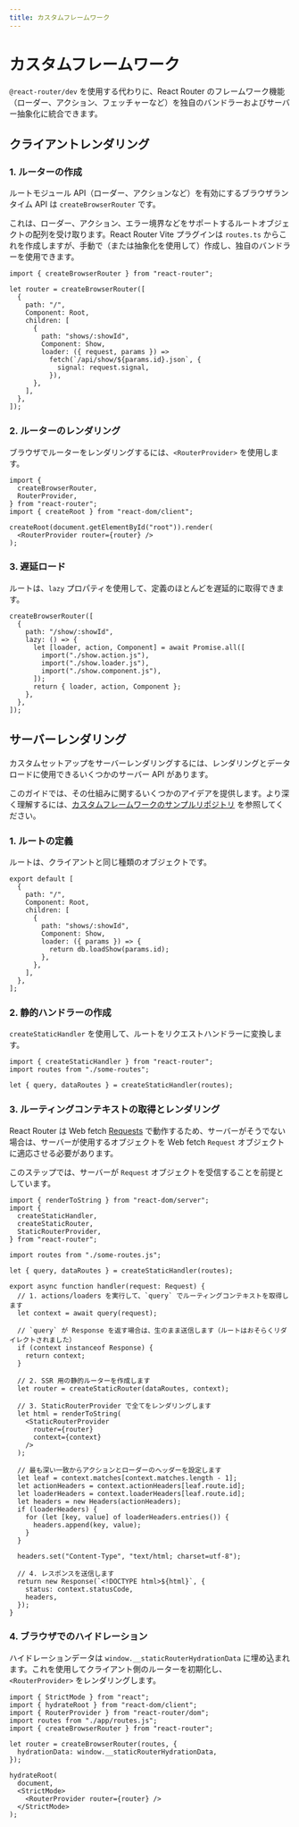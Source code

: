 ```yaml
---
title: カスタムフレームワーク
---
```


# カスタムフレームワーク

`@react-router/dev` を使用する代わりに、React Router のフレームワーク機能（ローダー、アクション、フェッチャーなど）を独自のバンドラーおよびサーバー抽象化に統合できます。

## クライアントレンダリング

### 1. ルーターの作成

ルートモジュール API（ローダー、アクションなど）を有効にするブラウザランタイム API は `createBrowserRouter` です。

これは、ローダー、アクション、エラー境界などをサポートするルートオブジェクトの配列を受け取ります。React Router Vite プラグインは `routes.ts` からこれを作成しますが、手動で（または抽象化を使用して）作成し、独自のバンドラーを使用できます。

```tsx
import { createBrowserRouter } from "react-router";

let router = createBrowserRouter([
  {
    path: "/",
    Component: Root,
    children: [
      {
        path: "shows/:showId",
        Component: Show,
        loader: ({ request, params }) =>
          fetch(`/api/show/${params.id}.json`, {
            signal: request.signal,
          }),
      },
    ],
  },
]);
```

### 2. ルーターのレンダリング

ブラウザでルーターをレンダリングするには、`<RouterProvider>` を使用します。

```tsx
import {
  createBrowserRouter,
  RouterProvider,
} from "react-router";
import { createRoot } from "react-dom/client";

createRoot(document.getElementById("root")).render(
  <RouterProvider router={router} />
);
```

### 3. 遅延ロード

ルートは、`lazy` プロパティを使用して、定義のほとんどを遅延的に取得できます。

```tsx
createBrowserRouter([
  {
    path: "/show/:showId",
    lazy: () => {
      let [loader, action, Component] = await Promise.all([
        import("./show.action.js"),
        import("./show.loader.js"),
        import("./show.component.js"),
      ]);
      return { loader, action, Component };
    },
  },
]);
```

## サーバーレンダリング

カスタムセットアップをサーバーレンダリングするには、レンダリングとデータロードに使用できるいくつかのサーバー API があります。

このガイドでは、その仕組みに関するいくつかのアイデアを提供します。より深く理解するには、[カスタムフレームワークのサンプルリポジトリ](https://github.com/remix-run/custom-react-router-framework-example) を参照してください。

### 1. ルートの定義

ルートは、クライアントと同じ種類のオブジェクトです。

```tsx
export default [
  {
    path: "/",
    Component: Root,
    children: [
      {
        path: "shows/:showId",
        Component: Show,
        loader: ({ params }) => {
          return db.loadShow(params.id);
        },
      },
    ],
  },
];
```

### 2. 静的ハンドラーの作成

`createStaticHandler` を使用して、ルートをリクエストハンドラーに変換します。

```tsx
import { createStaticHandler } from "react-router";
import routes from "./some-routes";

let { query, dataRoutes } = createStaticHandler(routes);
```

### 3. ルーティングコンテキストの取得とレンダリング

React Router は Web fetch [Requests](https://developer.mozilla.org/en-US/docs/Web/API/Request) で動作するため、サーバーがそうでない場合は、サーバーが使用するオブジェクトを Web fetch `Request` オブジェクトに適応させる必要があります。

このステップでは、サーバーが `Request` オブジェクトを受信することを前提としています。

```tsx
import { renderToString } from "react-dom/server";
import {
  createStaticHandler,
  createStaticRouter,
  StaticRouterProvider,
} from "react-router";

import routes from "./some-routes.js";

let { query, dataRoutes } = createStaticHandler(routes);

export async function handler(request: Request) {
  // 1. actions/loaders を実行して、`query` でルーティングコンテキストを取得します
  let context = await query(request);

  // `query` が Response を返す場合は、生のまま送信します（ルートはおそらくリダイレクトされました）
  if (context instanceof Response) {
    return context;
  }

  // 2. SSR 用の静的ルーターを作成します
  let router = createStaticRouter(dataRoutes, context);

  // 3. StaticRouterProvider で全てをレンダリングします
  let html = renderToString(
    <StaticRouterProvider
      router={router}
      context={context}
    />
  );

  // 最も深い一致からアクションとローダーのヘッダーを設定します
  let leaf = context.matches[context.matches.length - 1];
  let actionHeaders = context.actionHeaders[leaf.route.id];
  let loaderHeaders = context.loaderHeaders[leaf.route.id];
  let headers = new Headers(actionHeaders);
  if (loaderHeaders) {
    for (let [key, value] of loaderHeaders.entries()) {
      headers.append(key, value);
    }
  }

  headers.set("Content-Type", "text/html; charset=utf-8");

  // 4. レスポンスを送信します
  return new Response(`<!DOCTYPE html>${html}`, {
    status: context.statusCode,
    headers,
  });
}
```

### 4. ブラウザでのハイドレーション

ハイドレーションデータは `window.__staticRouterHydrationData` に埋め込まれます。これを使用してクライアント側のルーターを初期化し、`<RouterProvider>` をレンダリングします。

```tsx
import { StrictMode } from "react";
import { hydrateRoot } from "react-dom/client";
import { RouterProvider } from "react-router/dom";
import routes from "./app/routes.js";
import { createBrowserRouter } from "react-router";

let router = createBrowserRouter(routes, {
  hydrationData: window.__staticRouterHydrationData,
});

hydrateRoot(
  document,
  <StrictMode>
    <RouterProvider router={router} />
  </StrictMode>
);
```
